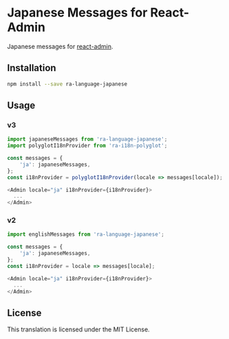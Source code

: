 # Japanese Messages for React-Admin

Japanese messages for [react-admin](https://github.com/marmelab/react-admin).

## Installation

```sh
npm install --save ra-language-japanese
```

## Usage

### v3

```js
import japaneseMessages from 'ra-language-japanese';
import polyglotI18nProvider from 'ra-i18n-polyglot';

const messages = {
    'ja': japaneseMessages,
};
const i18nProvider = polyglotI18nProvider(locale => messages[locale]);

<Admin locale="ja" i18nProvider={i18nProvider}>
  ...
</Admin>
```

### v2

```js
import englishMessages from 'ra-language-japanese';

const messages = {
    'ja': japaneseMessages,
};
const i18nProvider = locale => messages[locale];

<Admin locale="ja" i18nProvider={i18nProvider}>
  ...
</Admin>
```

## License

This translation is licensed under the MIT License.
